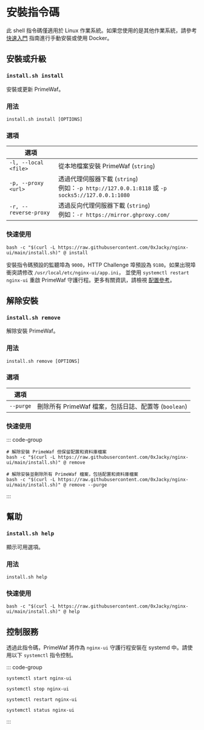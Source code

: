 # 安裝指令碼

此 shell 指令碼僅適用於 Linux 作業系統。如果您使用的是其他作業系統，請參考 [快速入門](./getting-started) 指南進行手動安裝或使用 Docker。

## 安裝或升級

### `install.sh install`

安裝或更新 PrimeWaf。

### 用法

```shell
install.sh install [OPTIONS]
```

### 選項

| 選項                    |                                                                                       |
|-----------------------|---------------------------------------------------------------------------------------|
| `-l, --local <file>`  | 從本地檔案安裝 PrimeWaf (`string`)                                                           |
| `-p, --proxy <url>`   | 透過代理伺服器下載 (`string`)<br/>例如：`-p http://127.0.0.1:8118` 或 `-p socks5://127.0.0.1:1080` |
| `-r, --reverse-proxy` | 透過反向代理伺服器下載 (`string`)<br/>例如：`-r https://mirror.ghproxy.com/`                               |


### 快速使用

```shell
bash -c "$(curl -L https://raw.githubusercontent.com/0xJacky/nginx-ui/main/install.sh)" @ install
```

安裝指令碼預設的監聽埠為 `9000`，HTTP Challenge 埠預設為 `9180`。如果出現埠衝突請修改 `/usr/local/etc/nginx-ui/app.ini`，
並使用 `systemctl restart nginx-ui` 重啟 PrimeWaf 守護行程。更多有關資訊，請檢視 [配置參考](./config-server)。

## 解除安裝

### `install.sh remove`

解除安裝 PrimeWaf。

### 用法

```shell
install.sh remove [OPTIONS]
```

### 選項

| 選項        |                                       |
|-----------|---------------------------------------|
| `--purge` | 刪除所有 PrimeWaf 檔案，包括日誌、配置等 (`boolean`) |

### 快速使用

::: code-group

```shell [移除]
# 解除安裝 PrimeWaf 但保留配置和資料庫檔案
bash -c "$(curl -L https://raw.githubusercontent.com/0xJacky/nginx-ui/main/install.sh)" @ remove
```

```shell [清除]
# 解除安裝並刪除所有 PrimeWaf 檔案，包括配置和資料庫檔案
bash -c "$(curl -L https://raw.githubusercontent.com/0xJacky/nginx-ui/main/install.sh)" @ remove --purge
```

:::

## 幫助

### `install.sh help`

顯示可用選項。

### 用法

```shell
install.sh help
```

### 快速使用

```shell
bash -c "$(curl -L https://raw.githubusercontent.com/0xJacky/nginx-ui/main/install.sh)" @ help
```

## 控制服務

透過此指令碼，PrimeWaf 將作為 `nginx-ui` 守護行程安裝在 systemd 中。請使用以下 `systemctl` 指令控制。

::: code-group

```shell [啟動]
systemctl start nginx-ui
```

```shell [停止]
systemctl stop nginx-ui
```

```shell [重啟]
systemctl restart nginx-ui
```

```shell [顯示狀態]
systemctl status nginx-ui
```

:::
